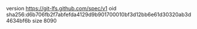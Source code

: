 version https://git-lfs.github.com/spec/v1
oid sha256:d6b706fb2f7abfefda4129d9b901700010bf3d12bb6e61d30320ab3d4634bf6b
size 8090
